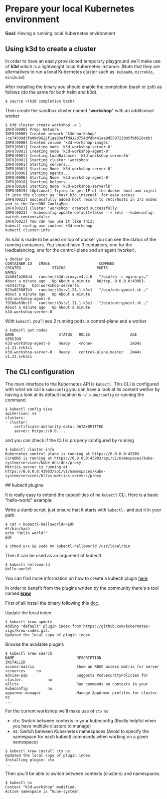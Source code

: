 # Prepare your local Kubernetes environment

**Goal**: Having a running local Kubernetes environment

## Using k3d to create a cluster

In order to have an easily provisioned temporary playground we’ll make use of **k3d** which is a lightweight local Kubernetes instance.
(Note that they are alternatives to run a local Kubernetes cluster such as: `kubeadm`, `microk8s`, `minikube`)

After installing the binary you should enable the completion (bash or zsh) as follows (do the same for both helm and k3d).

```console
$ source <(k3d completion bash)
```

Then create the sandbox cluster named "**workshop**" with an additionnal worker

```console
$ k3d cluster create workshop -a 1
INFO[0000] Prep: Network
INFO[0000] Created network 'k3d-workshop' (ce74508d3fe09d8622f1ae83effd412d754dfdb441aa9d550723805f9b528c6b)
INFO[0000] Created volume 'k3d-workshop-images'
INFO[0001] Creating node 'k3d-workshop-server-0'
INFO[0001] Creating node 'k3d-workshop-agent-0'
INFO[0001] Creating LoadBalancer 'k3d-workshop-serverlb'
INFO[0001] Starting cluster 'workshop'
INFO[0001] Starting servers...
INFO[0001] Starting Node 'k3d-workshop-server-0'
INFO[0006] Starting agents...
INFO[0006] Starting Node 'k3d-workshop-agent-0'
INFO[0018] Starting helpers...
INFO[0018] Starting Node 'k3d-workshop-serverlb'
INFO[0019] (Optional) Trying to get IP of the docker host and inject it into the cluster as 'host.k3d.internal' for easy access
INFO[0023] Successfully added host record to /etc/hosts in 3/3 nodes and to the CoreDNS ConfigMap
INFO[0023] Cluster 'workshop' created successfully!
INFO[0023] --kubeconfig-update-default=false --> sets --kubeconfig-switch-context=false
INFO[0023] You can now use it like this:
kubectl config use-context k3d-workshop
kubectl cluster-info
```

As k3d is made to be used on top of docker you can see the status of the running containers. You should have 3 containers, one for the loadbalancing, one for the control-plane and an agent (worker).

```console
$ docker ps
CONTAINER ID   IMAGE                      COMMAND                  CREATED              STATUS              PORTS                             NAMES
4b5847b265dd   rancher/k3d-proxy:v4.4.6   "/bin/sh -c nginx-pr…"   About a minute ago   Up About a minute   80/tcp, 0.0.0.0:43903->6443/tcp   k3d-workshop-serverlb
523a025087b3   rancher/k3s:v1.21.1-k3s1   "/bin/entrypoint.sh …"   About a minute ago   Up About a minute                                     k3d-workshop-agent-0
791b8a69bc1f   rancher/k3s:v1.21.1-k3s1   "/bin/entrypoint.sh …"   About a minute ago   Up About a minute                                     k3d-workshop-server-0
```

With `kubectl` you'll see 2 running pods: a control-plane and a worker

```console
$ kubectl get nodes
NAME                    STATUS   ROLES                  AGE     VERSION
k3d-workshop-agent-0    Ready    <none>                 2m34s   v1.21.1+k3s1
k3d-workshop-server-0   Ready    control-plane,master   2m44s   v1.21.1+k3s1
```

## The CLI configuration

The main interface to the Kubernetes API is `kubectl`. This CLI is configured with what we call a `kubeconfig`
you can have a look at its content wether by having a look at its default location is `~/.kube/config` or running the command

```console
$ kubectl config view
apiVersion: v1
clusters:
- cluster:
    certificate-authority-data: DATA+OMITTED
    server: https://0.0....
```

and you can check if the CLI is properly configured by running

```console
$ kubectl cluster-info
Kubernetes control plane is running at https://0.0.0.0:43903
CoreDNS is running at https://0.0.0.0:43903/api/v1/namespaces/kube-system/services/kube-dns:dns/proxy
Metrics-server is running at https://0.0.0.0:43903/api/v1/namespaces/kube-system/services/https:metrics-server:/proxy
```


## kubectl plugins

It is really easy to extend the capabilities of he `kubectl` CLI.
Here is a basic "hello-world" example:

Write a dumb script, just ensure that it starts with `kubectl-` and put it in your path
```console
$ cat > kubectl-helloworld<<EOF
#!/bin/bash
echo "Hello world!"
EOF

$ chmod u+x && sudo mv kubectl-helloworld /usr/local/bin
```

Then it can be used as an argument of kubectl
```console
$ kubectl helloworld
Hello world!
```

You can find more information on how to create a kubectl plugin [here](https://kubernetes.io/docs/tasks/extend-kubectl/kubectl-plugins/)

In order to benefit from the plugins written by the community there's a tool named [**krew**](https://krew.sigs.k8s.io/)

First of all install the binary following this [doc](https://krew.sigs.k8s.io/docs/user-guide/setup/install/).

Update the local index

```console
$ kubectl krew update
Adding "default" plugin index from https://github.com/kubernetes-sigs/krew-index.git.
Updated the local copy of plugin index.
```

Browse the available plugins

```console
$ kubectl krew search
NAME                            DESCRIPTION                                         INSTALLED
access-matrix                   Show an RBAC access matrix for server resources     no
advise-psp                      Suggests PodSecurityPolicies for cluster.           no
allctx                          Run commands on contexts in your kubeconfig         no
apparmor-manager                Manage AppArmor profiles for cluster.               no
...
```

For the current workshop we'll make use of `ctx` `ns`

* ctx: Switch between contexts in your kubeconfig (Really helpful when you have multiple clusters to manage)
* ns: Switch between Kubernetes namespaces (Avoid to specify the namespace for each kubectl commands when working on a given namespace)

```console
$ kubectl krew install ctx ns
Updated the local copy of plugin index.
Installing plugin: ctx
...
```

Then you'll be able to switch between contexts (clusters) and namespaces.

```console
$ kubectl ns
Context "k3d-workshop" modified.
Active namespace is "kube-system".
```